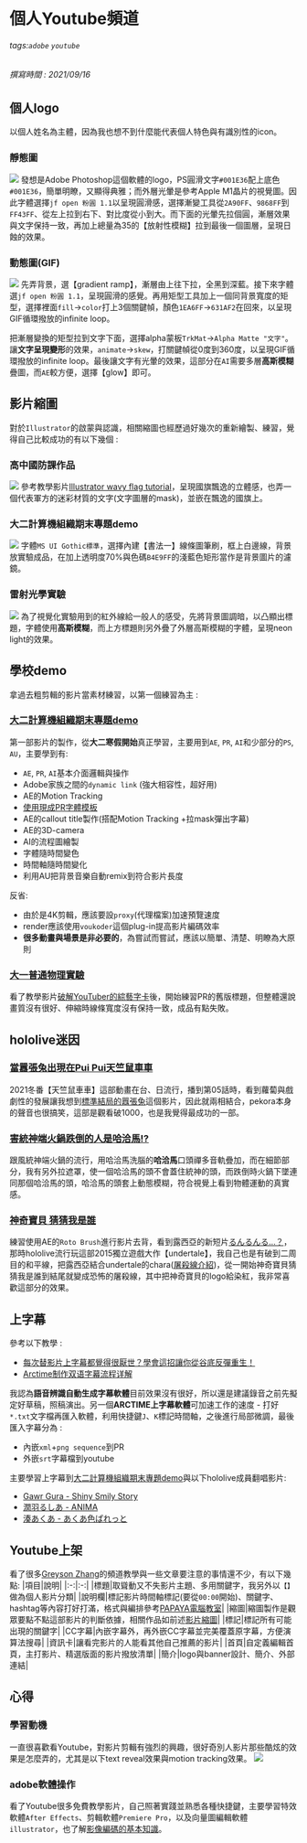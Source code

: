 # 個人Youtube頻道
###### tags:`adobe` `youtube`
###### 撰寫時間 : 2021/09/16

## 個人logo
以個人姓名為主體，因為我也想不到什麼能代表個人特色與有識別性的icon。

### 靜態圖
![](https://i.imgur.com/IIq1vRQ.png)
發想是Adobe Photoshop這個軟體的logo，PS圓滑文字`#001E36`配上底色`#001E36`，簡單明瞭，又顯得典雅；而外層光暈是參考Apple M1晶片的視覺圖。因此字體選擇`jf open 粉圓 1.1`以呈現圓滑感，選擇漸變工具從`2A90FF`、`9868FF`到`FF43FF`、從左上拉到右下、對比度從小到大。而下面的光暈先拉個圓，漸層效果與文字保持一致，再加上總量為35的【放射性模糊】拉到最後一個圖層，呈現日蝕的效果。


### 動態圖(GIF)
![](https://i.imgur.com/FoesITU.gif)
先弄背景，選【gradient ramp】，漸層由上往下拉，全黑到深藍。接下來字體選`jf open 粉圓 1.1`，呈現圓滑的感覺。再用矩型工具加上一個同背景寬度的矩型，選擇裡面`fill`->`color`打上3個關鍵幀，顏色`1EA6FF`->`631AF2`在回來，以呈現GIF循環撥放的infinite loop。

把漸層變換的矩型拉到文字下面，選擇alpha蒙板`TrkMat`->`Alpha Matte "文字"`。讓**文字呈現變形**的效果，`animate`->`skew`，打關鍵幀從0度到360度，以呈現GIF循環撥放的infinite loop。最後讓文字有光暈的效果，這部分在`AI`需要多層**高斯模糊**疊圖，而`AE`較方便，選擇【glow】即可。


## 影片縮圖
對於`Illustrator`的啟蒙與認識，相關縮圖也經歷過好幾次的重新繪製、練習，覺得自己比較成功的有以下幾個 :

### 高中國防課作品
![](https://i.imgur.com/zFzdSoC.jpg)
參考教學影片[Illustrator wavy flag tutorial](https://www.youtube.com/watch?v=yyhmGsZRpxc)，呈現國旗飄逸的立體感，也弄一個代表軍方的迷彩材質的文字(文字圖層的mask)，並嵌在飄逸的國旗上。

### 大二計算機組織期末專題demo
![](https://i.imgur.com/ak0sXx9.jpg)
字體`MS UI Gothic標準`，選擇內建【書法一】線條圖筆刷，框上白邊線，背景放實驗成品，在加上透明度70%與色碼`B4E9FF`的淺藍色矩形當作是背景圖片的濾鏡。

### 雷射光學實驗
![](https://i.imgur.com/Se6An2N.jpg)
為了視覺化實驗用到的紅外線給一般人的感受，先將背景圖調暗，以凸顯出標題，字體使用**高斯模糊**，而上方標題則另外疊了外層高斯模糊的字體，呈現neon light的效果。


## 學校demo
拿過去粗剪輯的影片當素材練習，以第一個練習為主 :

### [大二計算機組織期末專題demo](https://www.youtube.com/watch?v=LY89O8TjXG8&t=18s)
第一部影片的製作，從**大二寒假開始**真正學習，主要用到`AE`, `PR`, `AI`和少部分的`PS`, `AU`，主要學到有:
- `AE`, `PR`, `AI`基本介面邏輯與操作
- Adobe家族之間的`dynamic link` (強大相容性，超好用)
- AE的Motion Tracking
- [使用現成PR字體模板](https://www.youtube.com/watch?v=U8Bbj6zjJT8)
- AE的callout title製作(搭配Motion Tracking +拉mask彈出字幕)
- AE的3D-camera
- AI的流程圖繪製
- 字體隨時間變色
- 時間軸隨時間變化
- 利用AU把背景音樂自動remix到符合影片長度

反省:
- 由於是4K剪輯，應該要設`proxy`(代理檔案)加速預覽速度
- render應該使用`voukoder`這個plug-in提高影片編碼效率
- **很多動畫與場景是非必要的**，為嘗試而嘗試，應該以簡單、清楚、明瞭為大原則

### [大一普通物理實驗](https://www.youtube.com/watch?v=ok2eS2Bckzg)
看了教學影片[破解YouTuber的綜藝字卡](https://www.youtube.com/watch?v=FwcDLta7UH8)後，開始練習PR的舊版標題，但整體還說畫質沒有很好、伸縮時線條寬度沒有保持一致，成品有點失敗。


## hololive迷因
### [當囂張兔出現在Pui Pui天竺鼠車車](https://www.youtube.com/watch?v=hRRbe_9-Jlc)
2021冬番【天竺鼠車車】這部動畫在台、日流行，播到第05話時，看到蘿蔔與戲劇性的發展讓我想到[標準結局的囂張兔](https://www.youtube.com/watch?v=bwIMzi191Rg)這個影片，因此就兩相結合，pekora本身的聲音也很搞笑，這部是觀看破1000，也是我覺得最成功的一部。

### [害統神端火鍋跌倒的人是哈洽馬!?](https://www.youtube.com/watch?v=Z9rccHEhwsQ)
跟風統神端火鍋的流行，用哈洽馬洗腦的**哈洽馬**口頭禪多音軌疊加，而在細節部分，我有另外拉遮罩，使一個哈洽馬的頭不會蓋住統神的頭，而跌倒時火鍋下墜連同那個哈洽馬的頭，哈洽馬的頭套上動態模糊，符合視覺上看到物體運動的真實感。

### [神奇寶貝 猜猜我是誰](https://www.youtube.com/watch?v=sq-v9ZLU9Xc)
練習使用AE的`Roto Brush`進行影片去背，看到露西亞的新短片[るんるんる…？](https://www.youtube.com/watch?v=TyPV065xWM0)，那時hololive流行玩這部2015獨立遊戲大作【undertale】，我自己也是有破到二周目的和平線，把露西亞結合undertale的chara([屠殺線介紹](https://www.youtube.com/watch?v=ztHpE6oA7AI))，從一開始神奇寶貝猜猜我是誰到結尾就變成恐怖的屠殺線，其中把神奇寶貝的logo給染紅，我非常喜歡這部分的效果。

## 上字幕
參考以下教學 :
- [每次替影片上字幕都覺得很厭世？學會這招讓你從谷底反彈重生！](https://www.youtube.com/watch?v=Fz9VRqSFZAc)
- [Arctime制作双语字幕流程详解](https://www.youtube.com/watch?v=02h6e9QsUJQ)

我認為**語音辨識自動生成字幕軟體**目前效果沒有很好，所以還是建議錄音之前先擬定好草稿，照稿演出。另一個**ARCTIME上字幕軟體**可加速工作的速度 - 打好`*.txt`文字檔再匯入軟體，利用快捷鍵`J`、`K`標記時間軸，之後進行局部微調，最後匯入字幕分為 :
- 內嵌`xml`+`png sequence`到PR
- 外嵌`srt`字幕檔到youtube

主要學習上字幕到[大二計算機組織期末專題demo](https://www.youtube.com/watch?v=LY89O8TjXG8&t=18s)與以下hololive成員翻唱影片:
- [Gawr Gura - Shiny Smily Story](https://www.youtube.com/watch?v=HIIiO-56qDk)
- [潤羽るしあ - ANIMA](https://www.youtube.com/watch?v=xYOcOiugMAg)
- [湊あくあ - あくあ色ぱれっと](https://www.youtube.com/watch?v=l1ZrmhpUFVI)

## Youtube上架
看了很多[Greyson Zhang](https://www.youtube.com/c/GreysonZhang/featured)的頻道教學與一些文章要注意的事情還不少，有以下幾點:
|項目|說明|
|:-:|:-:|
|標題|取聳動又不失影片主題、多用關鍵字，我另外以`【】`做為個人影片分類|
|說明欄|標記影片時間軸標記(要從`00:00`開始)、關鍵字、hashtag等內容打好打滿，格式與編排參考[PAPAYA電腦教室](https://www.youtube.com/channel/UCdEpz2A4DzV__4C1x2quKLw)|
|縮圖|縮圖製作是觀眾要點不點這部影片的判斷依據，相關作品如前述[影片縮圖](#影片縮圖)|
|標記|標記所有可能出現的關鍵字|
|CC字幕|內嵌字幕外，再外嵌CC字幕並完美覆蓋原字幕，方便演算法搜尋|
|資訊卡|讓看完影片的人能看其他自己推薦的影片|
|首頁|自定義編輯首頁，主打影片、精選版面的影片撥放清單|
|簡介|logo與banner設計、簡介、外部連結|

## 心得
### 學習動機
一直很喜歡看Youtube，對影片剪輯有強烈的興趣，很好奇別人影片那些酷炫的效果是怎麼弄的，尤其是以下text reveal效果與motion tracking效果。
![](https://i.imgur.com/Jb7n9iR.gif)

### adobe軟體操作
看了Youtube很多免費教學影片，自己照著實踐並熟悉各種快捷鍵，主要學習特效軟體`After Effects`、剪輯軟體`Premiere Pro`，以及向量圖編輯軟體`illustrator`，也了解[影像編碼的基本知識](https://www.youtube.com/watch?v=d_24Tgsc0vo)。